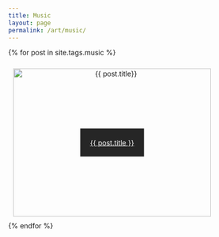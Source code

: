 ```yaml
---
title: Music
layout: page
permalink: /art/music/
---
```


{% for post in site.tags.music %}
  <div class="content ">
    <img src="{{ post.thumbnail }}" alt="{{ post.title}}" height="300" width="400">
    <a class="text" href="{{ post.url }}" style="color:white">{{ post.title }}</a>
  </div>
{% endfor %}


<style>

.content {
  text-align: center;
  position: relative;
  width: 400px;
  height: 300px;
  padding: 10px
}

a:hover {
        color: white;
}

.text {
  position: absolute;
  top: 50%;
  left: 50%;
  background-color: rgba(0, 0, 0, 0.85);
  transform: translate(-50%, -50%);
  color: white;
  padding: 20px;
}



</style>
